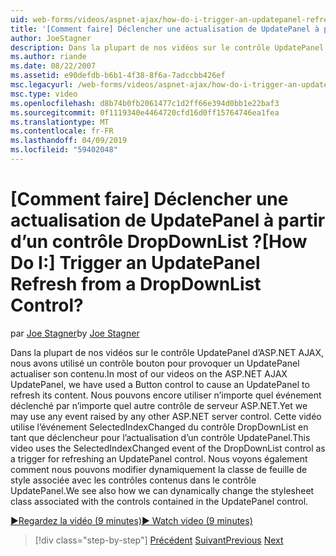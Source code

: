 ```yaml
---
uid: web-forms/videos/aspnet-ajax/how-do-i-trigger-an-updatepanel-refresh-from-a-dropdownlist-control
title: '[Comment faire] Déclencher une actualisation de UpdatePanel à partir d’un contrôle DropDownList ? | Microsoft Docs'
author: JoeStagner
description: Dans la plupart de nos vidéos sur le contrôle UpdatePanel d’ASP.NET AJAX, nous avons utilisé un contrôle bouton pour provoquer un UpdatePanel actualiser son contenu. Nous pouvons encore utiliser n’importe quel événement...
ms.author: riande
ms.date: 08/22/2007
ms.assetid: e90defdb-b6b1-4f38-8f6a-7adccbb426ef
msc.legacyurl: /web-forms/videos/aspnet-ajax/how-do-i-trigger-an-updatepanel-refresh-from-a-dropdownlist-control
msc.type: video
ms.openlocfilehash: d8b74b0fb2061477c1d2ff66e394d0bb1e22baf3
ms.sourcegitcommit: 0f1119340e4464720cfd16d0ff15764746ea1fea
ms.translationtype: MT
ms.contentlocale: fr-FR
ms.lasthandoff: 04/09/2019
ms.locfileid: "59402048"
---
```

# <a name="how-do-i-trigger-an-updatepanel-refresh-from-a-dropdownlist-control"></a><span data-ttu-id="f68e2-105">[Comment faire] Déclencher une actualisation de UpdatePanel à partir d’un contrôle DropDownList ?</span><span class="sxs-lookup"><span data-stu-id="f68e2-105">[How Do I:] Trigger an UpdatePanel Refresh from a DropDownList Control?</span></span>

<span data-ttu-id="f68e2-106">par [Joe Stagner](https://github.com/JoeStagner)</span><span class="sxs-lookup"><span data-stu-id="f68e2-106">by [Joe Stagner](https://github.com/JoeStagner)</span></span>

<span data-ttu-id="f68e2-107">Dans la plupart de nos vidéos sur le contrôle UpdatePanel d’ASP.NET AJAX, nous avons utilisé un contrôle bouton pour provoquer un UpdatePanel actualiser son contenu.</span><span class="sxs-lookup"><span data-stu-id="f68e2-107">In most of our videos on the ASP.NET AJAX UpdatePanel, we have used a Button control to cause an UpdatePanel to refresh its content.</span></span> <span data-ttu-id="f68e2-108">Nous pouvons encore utiliser n’importe quel événement déclenché par n’importe quel autre contrôle de serveur ASP.NET.</span><span class="sxs-lookup"><span data-stu-id="f68e2-108">Yet we may use any event raised by any other ASP.NET server control.</span></span> <span data-ttu-id="f68e2-109">Cette vidéo utilise l’événement SelectedIndexChanged du contrôle DropDownList en tant que déclencheur pour l’actualisation d’un contrôle UpdatePanel.</span><span class="sxs-lookup"><span data-stu-id="f68e2-109">This video uses the SelectedIndexChanged event of the DropDownList control as a trigger for refreshing an UpdatePanel control.</span></span> <span data-ttu-id="f68e2-110">Nous voyons également comment nous pouvons modifier dynamiquement la classe de feuille de style associée avec les contrôles contenus dans le contrôle UpdatePanel.</span><span class="sxs-lookup"><span data-stu-id="f68e2-110">We see also how we can dynamically change the stylesheet class associated with the controls contained in the UpdatePanel control.</span></span>

[<span data-ttu-id="f68e2-111">&#9654;Regardez la vidéo (9 minutes)</span><span class="sxs-lookup"><span data-stu-id="f68e2-111">&#9654; Watch video (9 minutes)</span></span>](https://channel9.msdn.com/Blogs/ASP-NET-Site-Videos/how-do-i-trigger-an-updatepanel-refresh-from-a-dropdownlist-control)

> [!div class="step-by-step"]
> <span data-ttu-id="f68e2-112">[Précédent](how-do-i-implement-the-persistent-communications-pattern-using-web-services.md)
> [Suivant](how-do-i-create-an-aspnet-ajax-extender-from-scratch.md)</span><span class="sxs-lookup"><span data-stu-id="f68e2-112">[Previous](how-do-i-implement-the-persistent-communications-pattern-using-web-services.md)
[Next](how-do-i-create-an-aspnet-ajax-extender-from-scratch.md)</span></span>
